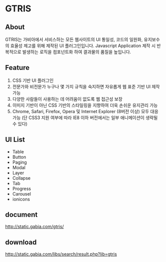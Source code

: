 GTRIS
===========


About
------
GTRIS는 가비아에서 서비스하는 모든 웹사이트의 UI 통일성, 코드의 일원화, 유지보수의 효율성 제고를 위해 제작된 UI 플러그인입니다.
Javascript Application 제작 시 반복적으로 발생하는 로직을 컴포넌트화 하여 결과물의 품질을 높입니다.


Feature
------
1. CSS 기반 UI 플러그인
2. 전문가와 비전문가 누구나 몇 가지 규칙을 숙지하면 자유롭게 웹 표준 기반 UI 제작 가능
3. 다양한 사람들이 사용하는 데 어려움이 없도록 웹 접근성 보장
4. 이미지 기반이 아닌 CSS 기반의 스타일링을 지향하여 더욱 손쉬운 유지관리 가능
5. Chrome, Safari, Firefox, Opera 및 Internet Explorer (8버전 이상) 모두 대응 가능
(단 CSS3 지원 여부에 따라 IE8 이하 버전에서는 일부 애니메이션이 생략될 수 있다)

UI List
------
* Table
* Button
* Paging
* Modal
* Layer
* Collapse
* Tab
* Progress
* Carousel
* ionicons


document
---------
http://static.gabia.com/gtris/

download
---------
http://static.gabia.com/libs/search/result.php?lib=gtris